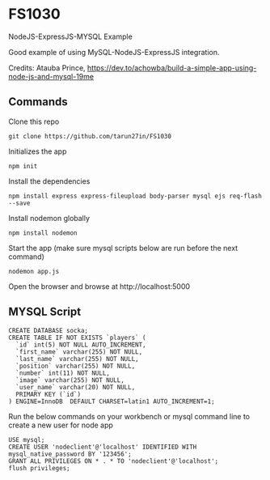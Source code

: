 # FS1030
NodeJS-ExpressJS-MYSQL Example

Good example of using MySQL-NodeJS-ExpressJS integration.

Credits: Atauba Prince, https://dev.to/achowba/build-a-simple-app-using-node-js-and-mysql-19me


## Commands

Clone this repo

```
git clone https://github.com/tarun27in/FS1030
```

Initializes the app

```
npm init
```

Install the dependencies

```
npm install express express-fileupload body-parser mysql ejs req-flash --save
```

Install nodemon globally

```
npm install nodemon
```

Start the app (make sure mysql scripts below are run before the next command)

```
nodemon app.js
```

Open the browser and browse at http://localhost:5000

## MYSQL Script

```
CREATE DATABASE socka;
CREATE TABLE IF NOT EXISTS `players` (
  `id` int(5) NOT NULL AUTO_INCREMENT,
  `first_name` varchar(255) NOT NULL,
  `last_name` varchar(255) NOT NULL,
  `position` varchar(255) NOT NULL,
  `number` int(11) NOT NULL,
  `image` varchar(255) NOT NULL,
  `user_name` varchar(20) NOT NULL,
  PRIMARY KEY (`id`)
) ENGINE=InnoDB  DEFAULT CHARSET=latin1 AUTO_INCREMENT=1;
```


Run the below commands on your workbench or mysql command line to create a new user for node app

```
USE mysql;
CREATE USER 'nodeclient'@'localhost' IDENTIFIED WITH mysql_native_password BY '123456';
GRANT ALL PRIVILEGES ON * . * TO 'nodeclient'@'localhost';
flush privileges;
```

